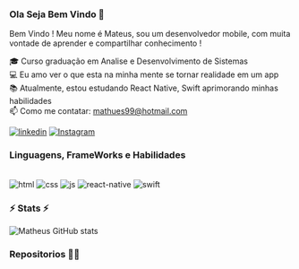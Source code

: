 ### Ola Seja Bem Vindo 👋

Bem Vindo ! Meu nome é Mateus, sou um desenvolvedor mobile, com muita vontade de aprender e compartilhar conhecimento !

🎓 Curso graduação em Analise e Desenvolvimento de Sistemas </br>
💻 Eu amo ver o que esta na minha mente se tornar realidade em um app </br>
📚 Atualmente, estou estudando React Native, Swift aprimorando minhas habilidades 
</br>
📫 Como me contatar: mathues99@hotmail.com



[![linkedin](https://img.shields.io/badge/LinkedIn-0077B5?style=for-the-badge&logo=linkedin&logoColor=white)](https://www.linkedin.com/in/matheus-vieira-023177202/)
[![Instagram](https://img.shields.io/badge/Instagram-E4405F?style=for-the-badge&logo=instagram&logoColor=white)](https://www.instagram.com/mathvieiraa/)



### Linguagens, FrameWorks e Habilidades

<div style="display: inline_block"></br>
    <img aling="" alt="html" src="https://img.shields.io/badge/HTML-239120?style=for-the-badge&logo=html5&logoColor=white"/>
    <img aling="" alt="css" src="https://img.shields.io/badge/CSS3-1572B6?style=for-the-badge&logo=css3&logoColor=white"/>
    <img aling="" alt="js" src="https://img.shields.io/badge/JavaScript-F7DF1E?style=for-the-badge&logo=javascript&logoColor=black"/>
    <img aling="" alt="react-native" src="https://img.shields.io/badge/React_Native-20232A?style=for-the-badge&logo=react&logoColor=61DAFB"/>
    <img aling="" alt="swift" src="https://img.shields.io/badge/Swift-FA7343?style=for-the-badge&logo=swift&logoColor=white"/>
</div>

### ⚡ Stats ⚡

![Matheus GitHub stats](https://github-readme-stats.vercel.app/api?username=mathvieira&show_icons=true&theme=cobalt)

### Repositorios 👨‍💻


